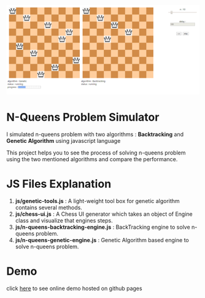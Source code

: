 ![Demo](demo.png "demo")

# N-Queens Problem Simulator
I simulated n-queens problem with two algorithms : **Backtracking** and **Genetic Algorithm** using javascript language

This project helps you to see the process of solving n-queens problem using the two mentioned algorithms and compare the performance.

# JS Files Explanation
1. **js/genetic-tools.js** : A light-weight tool box for genetic algorithm contains several methods.
2. **js/chess-ui.js** : A Chess UI generator which takes an object of Engine class and visualize that engines steps.
3. **js/n-queens-backtracking-engine.js** : BackTracking engine to solve n-queens problem.
4. **js/n-queens-genetic-engine.js** : Genetic Algorithm based engine to solve n-queens problem.
# Demo
click [here](http://amirkabiri.github.io/n-queens-simulator/index.html) to see online demo hosted on github pages